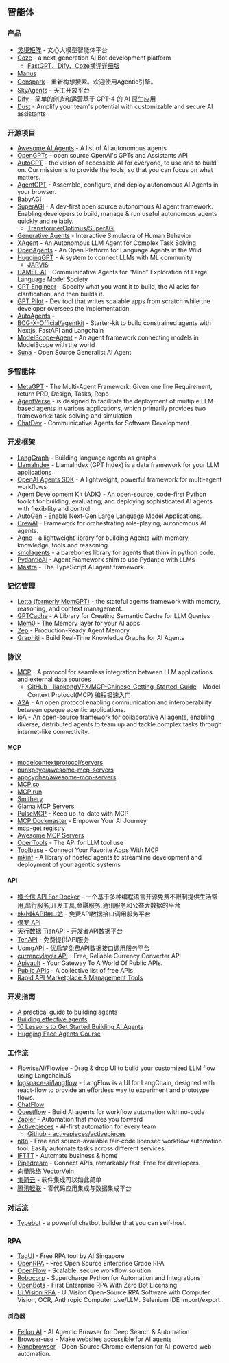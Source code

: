 ## 智能体

### 产品

* [灵境矩阵](https://agents.baidu.com/) - 文心大模型智能体平台
* [Coze](https://www.coze.com/home) - a next-generation AI Bot development platform
    * [FastGPT、Dify、Coze横评详细版](https://qqvyz9xr7at.feishu.cn/docx/F70DdchQUofFE1xRLlecc1NKnFe)
* [Manus](https://manus.im/)
* [Genspark](https://www.genspark.ai/) - 重新构想搜索。欢迎使用Agentic引擎。
* [SkyAgents](https://model-platform.tiangong.cn/) - 天工开放平台
* [Dify](https://dify.ai/zh) - 简单的创造和运营基于 GPT-4 的 AI 原生应用
* [Dust](https://dust.tt/) - Amplify your team's potential with customizable and secure AI assistants

### 开源项目

* [Awesome AI Agents](https://github.com/e2b-dev/awesome-ai-agents) - A list of AI autonomous agents
* [OpenGPTs](https://github.com/langchain-ai/opengpts) - open source OpenAI's GPTs and Assistants API
* [AutoGPT](https://github.com/Significant-Gravitas/AutoGPT) - the vision of accessible AI for everyone, to use and to build on. Our mission is to provide the tools, so that you can focus on what matters.
* [AgentGPT](https://github.com/reworkd/AgentGPT) - Assemble, configure, and deploy autonomous AI Agents in your browser.
* [BabyAGI](https://github.com/yoheinakajima/babyagi)
* [SuperAGI](https://superagi.com/) - A dev-first open source autonomous AI agent framework. Enabling developers to build, manage & run useful autonomous agents quickly and reliably.
    * [TransformerOptimus/SuperAGI](https://github.com/TransformerOptimus/SuperAGI)
* [Generative Agents](https://github.com/joonspk-research/generative_agents) - Interactive Simulacra of Human Behavior
* [XAgent](https://github.com/OpenBMB/XAgent) - An Autonomous LLM Agent for Complex Task Solving
* [OpenAgents](https://github.com/xlang-ai/OpenAgents) - An Open Platform for Language Agents in the Wild
* [HuggingGPT](https://huggingface.co/spaces/microsoft/HuggingGPT) - A system to connect LLMs with ML community
    * [JARVIS](https://github.com/microsoft/JARVIS)
* [CAMEL-AI](https://www.camel-ai.org/) - Communicative Agents for “Mind” Exploration of Large Language Model Society
* [GPT Engineer](https://github.com/AntonOsika/gpt-engineer) - Specify what you want it to build, the AI asks for clarification, and then builds it.
* [GPT Pilot](https://github.com/Pythagora-io/gpt-pilot) - Dev tool that writes scalable apps from scratch while the developer oversees the implementation
* [AutoAgents](https://agentspro.cn/) - 
* [BCG-X-Official/agentkit](https://github.com/BCG-X-Official/agentkit) - Starter-kit to build constrained agents with Nextjs, FastAPI and Langchain
* [ModelScope-Agent](https://github.com/modelscope/modelscope-agent) - An agent framework connecting models in ModelScope with the world
* [Suna](https://github.com/kortix-ai/suna) - Open Source Generalist AI Agent

### 多智能体

* [MetaGPT](https://github.com/geekan/MetaGPT) - The Multi-Agent Framework: Given one line Requirement, return PRD, Design, Tasks, Repo
* [AgentVerse](https://github.com/OpenBMB/AgentVerse) - is designed to facilitate the deployment of multiple LLM-based agents in various applications, which primarily provides two frameworks: task-solving and simulation
* [ChatDev](https://github.com/OpenBMB/ChatDev) - Communicative Agents for Software Development

### 开发框架

* [LangGraph](https://github.com/langchain-ai/langgraph) - Building language agents as graphs
* [LlamaIndex](https://github.com/jerryjliu/llama_index) - LlamaIndex (GPT Index) is a data framework for your LLM applications
* [OpenAI Agents SDK](https://github.com/openai/openai-agents-python) - A lightweight, powerful framework for multi-agent workflows
* [Agent Development Kit (ADK)](https://github.com/google/adk-python) - An open-source, code-first Python toolkit for building, evaluating, and deploying sophisticated AI agents with flexibility and control.
* [AutoGen](https://github.com/microsoft/autogen) - Enable Next-Gen Large Language Model Applications.
* [CrewAI](https://github.com/crewAIInc/crewAI) - Framework for orchestrating role-playing, autonomous AI agents.
* [Agno](https://github.com/agno-agi/agno) - a lightweight library for building Agents with memory, knowledge, tools and reasoning.
* [smolagents](https://github.com/huggingface/smolagents) - a barebones library for agents that think in python code.
* [PydanticAI](https://github.com/pydantic/pydantic-ai) - Agent Framework shim to use Pydantic with LLMs
* [Mastra](https://github.com/mastra-ai/mastra) - The TypeScript AI agent framework.

### 记忆管理

* [Letta (formerly MemGPT)](https://github.com/letta-ai/letta) - the stateful agents framework with memory, reasoning, and context management.
* [GPTCache](https://github.com/zilliztech/GPTCache) - A Library for Creating Semantic Cache for LLM Queries
* [Mem0](https://github.com/mem0ai/mem0) - The Memory layer for your AI apps
* [Zep](https://www.getzep.com/) - Production-Ready Agent Memory
* [Graphiti](https://github.com/getzep/graphiti) - Build Real-Time Knowledge Graphs for AI Agents

### 协议

* [MCP](https://github.com/modelcontextprotocol) - A protocol for seamless integration between LLM applications and external data sources
    * [GitHub - liaokongVFX/MCP-Chinese-Getting-Started-Guide](https://github.com/liaokongVFX/MCP-Chinese-Getting-Started-Guide) - Model Context Protocol(MCP) 编程极速入门
* [A2A](https://github.com/google/A2A) - An open protocol enabling communication and interoperability between opaque agentic applications.
* [IoA](https://github.com/OpenBMB/IoA) - An open-source framework for collaborative AI agents, enabling diverse, distributed agents to team up and tackle complex tasks through internet-like connectivity.

#### MCP

* [modelcontextprotocol/servers](https://github.com/modelcontextprotocol/servers)
* [punkpeye/awesome-mcp-servers](https://github.com/punkpeye/awesome-mcp-servers)
* [appcypher/awesome-mcp-servers](https://github.com/appcypher/awesome-mcp-servers)
* [MCP.so](https://mcp.so/) 
* [MCP.run](https://www.mcp.run/)
* [Smithery](https://smithery.ai/)
* [Glama MCP Servers](https://glama.ai/mcp/servers)
* [PulseMCP](https://www.pulsemcp.com/) - Keep up-to-date with MCP
* [MCP Dockmaster](https://mcp-dockmaster.com/) - Empower Your AI Journey
* [mcp-get registry](https://mcp-get.com/)
* [Awesome MCP Servers](https://mcpservers.org/)
* [OpenTools](https://opentools.com/) - The API for LLM tool use
* [Toolbase](https://gettoolbase.ai/) - Connect Your Favorite Apps With MCP
* [mkinf](https://mkinf.io/) - A library of hosted agents to streamline development and deployment of your agentic systems

#### API

* [姬长信 API For Docker](https://api.isoyu.com/) - 一个基于多种编程语言开源免费不限制提供生活常用,出行服务,开发工具,金融服务,通讯服务和公益大数据的平台
* [韩小韩API接口站](https://api.vvhan.com/) - 免费API数据接口调用服务平台
* [保罗 API](https://api.paugram.com/)
* [天行数据 TianAPI](https://www.tianapi.com/) - 开发者API数据平台
* [TenAPI](https://tenapi.cn/) - 免费提供API服务
* [UomgAPI](https://api.uomg.com/) - 优启梦免费API数据接口调用服务平台
* [currencylayer API](https://currencylayer.com/) - Free, Reliable Currency Converter API
* [Apivault](https://apivault.dev/) - Your Gateway To A World Of Public APIs.
* [Public APIs](https://github.com/public-apis/public-apis) - A collective list of free APIs
* [Rapid API Marketplace & Management Tools](https://rapidapi.com/)

### 开发指南

* [A practical guide to building agents](https://cdn.openai.com/business-guides-and-resources/a-practical-guide-to-building-agents.pdf)
* [Building effective agents](https://www.anthropic.com/engineering/building-effective-agents)
* [10 Lessons to Get Started Building AI Agents](https://github.com/microsoft/ai-agents-for-beginners)
* [Hugging Face Agents Course](https://huggingface.co/learn/agents-course/unit0/introduction)

### 工作流

* [FlowiseAI/Flowise](https://github.com/FlowiseAI/Flowise) - Drag & drop UI to build your customized LLM flow using LangchainJS
* [logspace-ai/langflow](https://github.com/logspace-ai/langflow) - LangFlow is a UI for LangChain, designed with react-flow to provide an effortless way to experiment and prototype flows.
* [ChatFlow](https://github.com/prompt-engineering/chat-flow)
* [Questflow](https://www.questflow.ai/) - Build AI agents for workflow automation with no-code
* [Zapier](https://zapier.com/) - Automation that moves you forward
* [Activepieces](https://www.activepieces.com/) - AI-first automation for every team
    * [Github - activepieces/activepieces](https://github.com/activepieces/activepieces)
* [n8n](https://github.com/n8n-io/n8n) - Free and source-available fair-code licensed workflow automation tool. Easily automate tasks across different services.
* [IFTTT](https://ifttt.com/) - Automate business & home
* [Pipedream](https://github.com/PipedreamHQ/pipedream) - Connect APIs, remarkably fast. Free for developers.
* [向量脉络 VectorVein](https://github.com/AndersonBY/vector-vein)
* [集简云](https://www.jijyun.cn/) - 软件集成可以如此简单
* [腾讯轻联](https://qinglian.tencent.com/) - 零代码应用集成与数据集成平台

### 对话流

* [Typebot](https://github.com/baptisteArno/typebot.io) - a powerful chatbot builder that you can self-host.

### RPA

* [TagUI](https://github.com/aisingapore/TagUI) - Free RPA tool by AI Singapore
* [OpenRPA](https://github.com/open-rpa/openrpa) - Free Open Source Enterprise Grade RPA
* [OpenFlow](https://github.com/open-rpa/openflow) - Scalable, secure workflow solution
* [Robocorp](https://robocorp.com/) - Supercharge Python for Automation and Integrations
* [OpenBots](https://openbots.ai/) - First Enterprise RPA With Zero Bot Licensing
* [Ui.Vision RPA](https://github.com/A9T9/RPA) - Ui.Vision Open-Source RPA Software with Computer Vision, OCR, Anthropic Computer Use/LLM. Selenium IDE import/export.

#### 浏览器

* [Fellou AI](https://fellou.ai/) - AI Agentic Browser for Deep Search & Automation
* [Browser-use](https://github.com/browser-use/browser-use) - Make websites accessible for AI agents
* [Nanobrowser](https://github.com/nanobrowser/nanobrowser) - Open-Source Chrome extension for AI-powered web automation.
